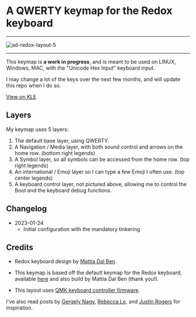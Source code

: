 # A QWERTY keymap for the Redox keyboard

----
![ad-redox-layout-5](https://github.com/attydeak/keyboard/blob/main/redox.png?raw=true)

----

This keymap is **a work in progress**, and is meant to be used on LINUX, Windows, MAC, with the "Unicode Hex Input"
keyboard input.

I may change a lot of the keys over the next few months, and will update this repo when I do so.

[View on KLE](http://www.keyboard-layout-editor.com/#/gists/5954dfc8310cdfc4e32cbe175ff0075e)

## Layers

My keymap uses 5 layers:

1. The default base layer, using QWERTY.
2. A Navigation / Media layer, with both sound control and arrows on the home row. (bottom right legends)
3. A Symbol layer, so all symbols can be accessed from the home row. (top right legends)
4. An international / Emoji layer so I can type a few Emoji I often use. (top center legends)
5. A keyboard control layer, not pictured above, allowing me to control the Boot and the keyboard debug functions.

## Changelog

- 2023-01-24
  - Initial configuration with the mandatory tinkering

## Credits

- Redox keyboard design by [Mattia Dal Ben](https://github.com/mattdibi/redox-keyboard).

- This keymap is based off the default keymap for the Redox keyboard, available
[here](https://github.com/qmk/qmk_firmware/tree/master/keyboards/redox) and also build by Mattia Dal Ben (thank you!).
- This layout uses [QMK keyboard controller firmware](https://github.com/qmk/qmk_firmware/).

I've also read posts by [Gergely Nagy](https://asylum.madhouse-project.org/blog/2016/10/15/multi-purpose-keys/),
[Rebecca Le](https://sevenseacat.net/posts/2018/unicode-in-qmk-on-osx/), and
[Justin Rogers](https://implementsblog.com/2016/10/16/my-ergodox-ezs-custom-layout/#comments) for inspiration.
